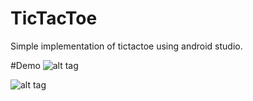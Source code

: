 # TicTacToe
Simple implementation of tictactoe using android studio.

#Demo
![alt tag](https://github.com/WenhaoWu/TicTacToe/tree/master/DemoPic/DemoPic1.png)

![alt tag](https://github.com/WenhaoWu/TicTacToe/tree/master/DemoPic/DemoPic2.png)
